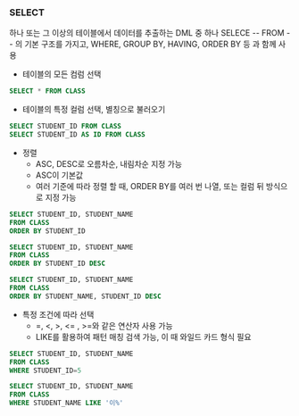 ### SELECT
하나 또는 그 이상의 테이블에서 데이터를 추출하는 DML 중 하나
SELECE -- FROM -- 의 기본 구조를 가지고, WHERE, GROUP BY, HAVING, ORDER BY 등 과 함께 사용

- 테이블의 모든 컴럼 선택

```SQL
SELECT * FROM CLASS
```

- 테이블의 특정 컬럼 선택, 별칭으로 불러오기

```SQL
SELECT STUDENT_ID FROM CLASS
SELECT STUDENT_ID AS ID FROM CLASS
```

- 정렬
    - ASC, DESC로 오름차순, 내림차순 지정 가능
    - ASC이 기본값
    - 여러 기준에 따라 정렬 할 때, ORDER BY를 여러 번 나열, 또는 컬럼 뒤 방식으로 지정 가능

```SQL
SELECT STUDENT_ID, STUDENT_NAME
FROM CLASS
ORDER BY STUDENT_ID

SELECT STUDENT_ID, STUDENT_NAME
FROM CLASS
ORDER BY STUDENT_ID DESC

SELECT STUDENT_ID, STUDENT_NAME
FROM CLASS
ORDER BY STUDENT_NAME, STUDENT_ID DESC
```

- 특정 조건에 따라 선택
    - =, <, >, <= , >=와 같은 연산자 사용 가능
    - LIKE를 활용하여 패턴 매칭 검색 가능, 이 때 와일드 카드 형식 필요

```SQL
SELECT STUDENT_ID, STUDENT_NAME
FROM CLASS
WHERE STUDENT_ID=5

SELECT STUDENT_ID, STUDENT_NAME
FROM CLASS
WHERE STUDENT_NAME LIKE '이%'
```



